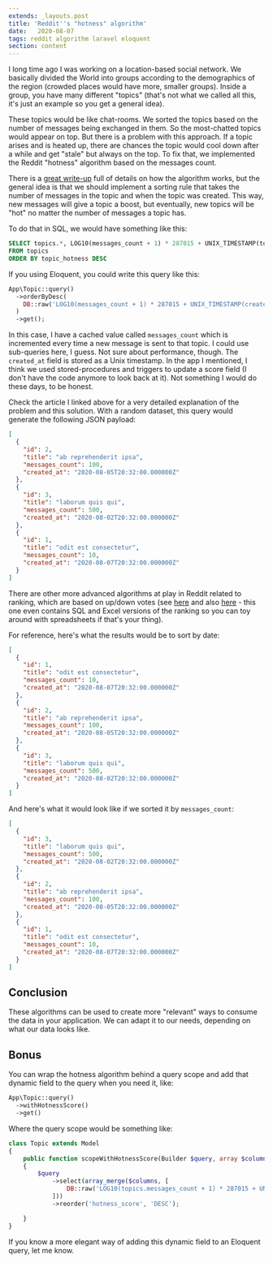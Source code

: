 ```yaml
---
extends: _layouts.post
title: 'Reddit''s "hotness" algorithm'
date:   2020-08-07
tags: reddit algorithm laravel eloquent
section: content
---
```


I long time ago I was working on a location-based social network. We basically divided the World into groups according to the demographics of the region (crowded places would have more, smaller groups). Inside a group, you have many different "topics" (that's not what we called all this, it's just an example so you get a general idea).

These topics would be like chat-rooms. We sorted the topics based on the number of messages being exchanged in them. So the most-chatted topics would appear on top. But there is a problem with this approach. If a topic arises and is heated up, there are chances the topic would cool down after a while and get "stale" but always on the top. To fix that, we implemented the Reddit "hotness" algorithm based on the messages count.

There is a [great write-up](restfulmvc.com/reddit-algorithm.shtml) full of details on how the algorithm works, but the general idea is that we should implement a sorting rule that takes the number of messages in the topic and when the topic was created. This way, new messages will give a topic a boost, but eventually, new topics will be "hot" no matter the number of messages a topic has.

To do that in SQL, we would have something like this:

```sql
SELECT topics.*, LOG10(messages_count + 1) * 287015 + UNIX_TIMESTAMP(topics.created_at) AS topic_hotness
FROM topics
ORDER BY topic_hotness DESC
```

If you using Eloquent, you could write this query like this:

```php
App\Topic::query()
  ->orderByDesc(
    DB::raw('LOG10(messages_count + 1) * 287015 + UNIX_TIMESTAMP(created_at)')
  )
  ->get();
```

In this case, I have a cached value called `messages_count` which is incremented every time a new message is sent to that topic. I could use sub-queries here, I guess. Not sure about performance, though. The `created_at` field is stored as a Unix timestamp. In the app I mentioned, I think we used stored-procedures and triggers to update a score field (I don't have the code anymore to look back at it). Not something I would do these days, to be honest.

Check the article I linked above for a very detailed explanation of the problem and this solution. With a random dataset, this query would generate the following JSON payload:

```json
[
  {
    "id": 2,
    "title": "ab reprehenderit ipsa",
    "messages_count": 100,
    "created_at": "2020-08-05T20:32:00.000000Z"
  },
  {
    "id": 3,
    "title": "laborum quis qui",
    "messages_count": 500,
    "created_at": "2020-08-02T20:32:00.000000Z"
  },
  {
    "id": 1,
    "title": "odit est consectetur",
    "messages_count": 10,
    "created_at": "2020-08-07T20:32:00.000000Z"
  }
]
```

There are other more advanced algorithms at play in Reddit related to ranking, which are based on up/down votes (see [here](https://medium.com/hacking-and-gonzo/how-reddit-ranking-algorithms-work-ef111e33d0d9) and also [here](https://www.evanmiller.org/how-not-to-sort-by-average-rating.html) - this one even contains SQL and Excel versions of the ranking so you can toy around with spreadsheets if that's your thing).

For reference, here's what the results would be to sort by date:

```json
[
  {
    "id": 1,
    "title": "odit est consectetur",
    "messages_count": 10,
    "created_at": "2020-08-07T20:32:00.000000Z"
  },
  {
    "id": 2,
    "title": "ab reprehenderit ipsa",
    "messages_count": 100,
    "created_at": "2020-08-05T20:32:00.000000Z"
  },
  {
    "id": 3,
    "title": "laborum quis qui",
    "messages_count": 500,
    "created_at": "2020-08-02T20:32:00.000000Z"
  }
]
```

And here's what it would look like if we sorted it by `messages_count`:

```json
[
  {
    "id": 3,
    "title": "laborum quis qui",
    "messages_count": 500,
    "created_at": "2020-08-02T20:32:00.000000Z"
  },
  {
    "id": 2,
    "title": "ab reprehenderit ipsa",
    "messages_count": 100,
    "created_at": "2020-08-05T20:32:00.000000Z"
  },
  {
    "id": 1,
    "title": "odit est consectetur",
    "messages_count": 10,
    "created_at": "2020-08-07T20:32:00.000000Z"
  }
]
```

## Conclusion

These algorithms can be used to create more "relevant" ways to consume the data in your application. We can adapt it to our needs, depending on what our data looks like.

## Bonus

You can wrap the hotness algorithm behind a query scope and add that dynamic field to the query when you need it, like:

```php
App\Topic::query()
  ->withHotnessScore()
  ->get()
```

Where the query scope would be something like:

```php
class Topic extends Model
{
    public function scopeWithHotnessScore(Builder $query, array $columns = ['topics.*'])
    {
        $query
            ->select(array_merge($columns, [
                DB::raw('LOG10(topics.messages_count + 1) * 287015 + UNIX_TIMESTAMP(topics.created_at) as hotness_score'),
            ]))
            ->reorder('hotness_score', 'DESC');

    }
}
```

If you know a more elegant way of adding this dynamic field to an Eloquent query, let me know.